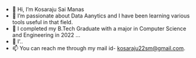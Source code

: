 - 👋 Hi, I’m Kosaraju Sai Manas
- 👀 I’m passionate about Data Aanytics and I have been learning various tools useful in that field.
- 🌱 I completed my B.Tech Graduate with a major in Computer Science and Engineering in 2022 ...
- 💞️ I’..
- 📫 You can reach me through my mail id- kosaraju22sm@gmail.com.

<!---
Manas5789/Manas5789 is a ✨ special ✨ repository because its `README.md` (this file) appears on your GitHub profile.
You can click the Preview link to take a look at your changes.
--->
